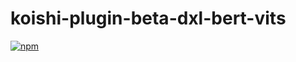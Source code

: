 # koishi-plugin-beta-dxl-bert-vits

[![npm](https://img.shields.io/npm/v/koishi-plugin-beta-dxl-bert-vits?style=flat-square)](https://www.npmjs.com/package/koishi-plugin-beta-dxl-bert-vits)


